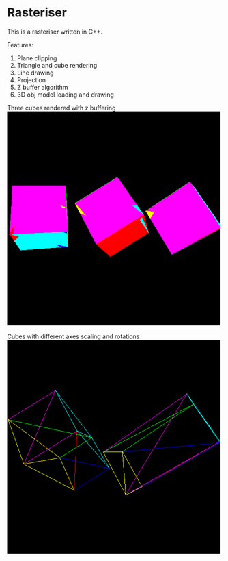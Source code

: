 # Rasteriser


This is a rasteriser written in C++. 

Features:
1. Plane clipping 
2. Triangle and cube rendering
3. Line drawing
4. Projection
5. Z buffer algorithm
6. 3D obj model loading and drawing



Three cubes rendered with z buffering
![](https://github.com/SachinKishan/Rasteriser/blob/main/Output%20Examples/3cubes.png)

Cubes with different axes scaling and rotations
![](https://github.com/SachinKishan/Rasteriser/blob/main/Output%20Examples/cubesscaled.png)


